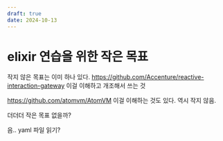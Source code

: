 ```yaml
---
draft: true
date: 2024-10-13
---
```


# elixir 연습을 위한 작은 목표

작지 않은 목표는 이미 하나 있다.
https://github.com/Accenture/reactive-interaction-gateway 이걸 이해하고 개조해서 쓰는 것

https://github.com/atomvm/AtomVM 이걸 이해하는 것도 있다. 역시 작지 않음.

더더더 작은 목표 없을까?

음.. yaml 파일 읽기?